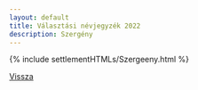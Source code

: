```yaml
---
layout: default
title: Választási névjegyzék 2022
description: Szergény
---
```


{% include settlementHTMLs/Szergeeny.html %}

[Vissza](../)